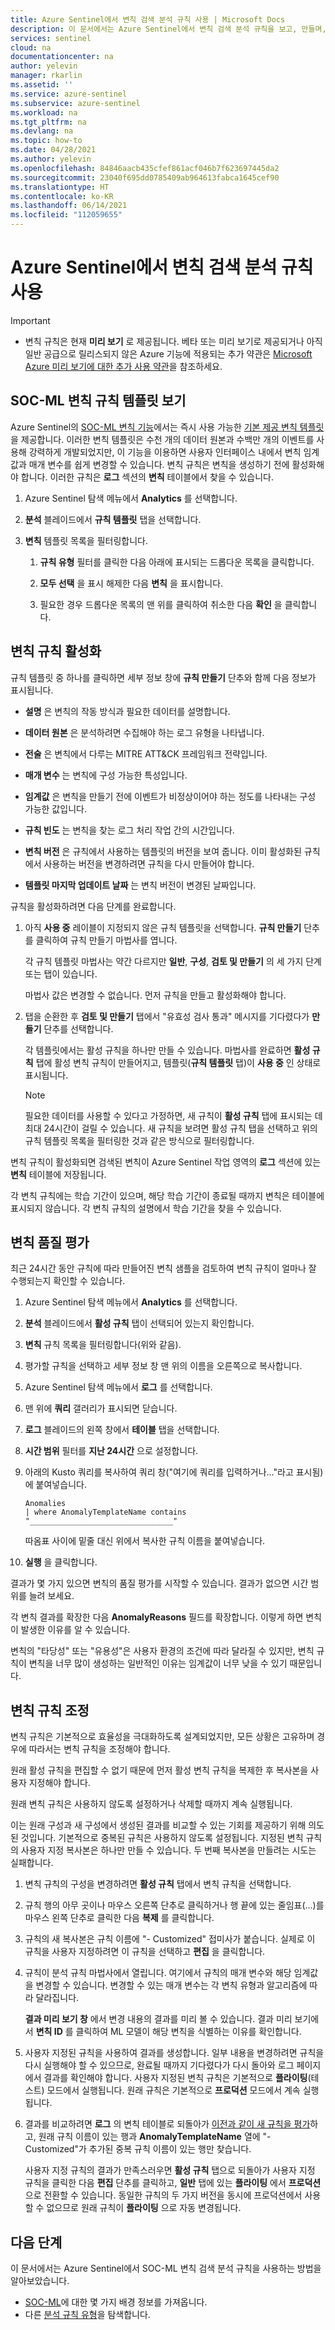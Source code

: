 ```yaml
---
title: Azure Sentinel에서 변칙 검색 분석 규칙 사용 | Microsoft Docs
description: 이 문서에서는 Azure Sentinel에서 변칙 검색 분석 규칙을 보고, 만들며, 관리 및 평가하고, 미세 조정하는 방법을 설명합니다.
services: sentinel
cloud: na
documentationcenter: na
author: yelevin
manager: rkarlin
ms.assetid: ''
ms.service: azure-sentinel
ms.subservice: azure-sentinel
ms.workload: na
ms.tgt_pltfrm: na
ms.devlang: na
ms.topic: how-to
ms.date: 04/28/2021
ms.author: yelevin
ms.openlocfilehash: 84846aacb435cfef861acf046b7f623697445da2
ms.sourcegitcommit: 23040f695dd0785409ab964613fabca1645cef90
ms.translationtype: HT
ms.contentlocale: ko-KR
ms.lasthandoff: 06/14/2021
ms.locfileid: "112059655"
---
```

# <a name="work-with-anomaly-detection-analytics-rules-in-azure-sentinel"></a>Azure Sentinel에서 변칙 검색 분석 규칙 사용

> [!IMPORTANT]
>
> - 변칙 규칙은 현재 **미리 보기** 로 제공됩니다. 베타 또는 미리 보기로 제공되거나 아직 일반 공급으로 릴리스되지 않은 Azure 기능에 적용되는 추가 약관은 [Microsoft Azure 미리 보기에 대한 추가 사용 약관](https://azure.microsoft.com/support/legal/preview-supplemental-terms/)을 참조하세요.

## <a name="view-soc-ml-anomaly-rule-templates"></a>SOC-ML 변칙 규칙 템플릿 보기

Azure Sentinel의 [SOC-ML 변칙 기능](soc-ml-anomalies.md)에서는 즉시 사용 가능한 [기본 제공 변칙 템플릿](tutorial-detect-threats-built-in.md#anomaly)을 제공합니다. 이러한 변칙 템플릿은 수천 개의 데이터 원본과 수백만 개의 이벤트를 사용해 강력하게 개발되었지만, 이 기능을 이용하면 사용자 인터페이스 내에서 변칙 임계값과 매개 변수를 쉽게 변경할 수 있습니다. 변칙 규칙은 변칙을 생성하기 전에 활성화해야 합니다. 이러한 규칙은 **로그** 섹션의 **변칙** 테이블에서 찾을 수 있습니다.

1. Azure Sentinel 탐색 메뉴에서 **Analytics** 를 선택합니다.

1. **분석** 블레이드에서 **규칙 템플릿** 탭을 선택합니다.

1. **변칙** 템플릿 목록을 필터링합니다.

    1. **규칙 유형** 필터를 클릭한 다음 아래에 표시되는 드롭다운 목록을 클릭합니다.

    1. **모두 선택** 을 표시 해제한 다음 **변칙** 을 표시합니다.

    1. 필요한 경우 드롭다운 목록의 맨 위를 클릭하여 취소한 다음 **확인** 을 클릭합니다.

## <a name="activate-anomaly-rules"></a>변칙 규칙 활성화

규칙 템플릿 중 하나를 클릭하면 세부 정보 창에 **규칙 만들기** 단추와 함께 다음 정보가 표시됩니다.

- **설명** 은 변칙의 작동 방식과 필요한 데이터를 설명합니다.

- **데이터 원본** 은 분석하려면 수집해야 하는 로그 유형을 나타냅니다.

- **전술** 은 변칙에서 다루는 MITRE ATT&CK 프레임워크 전략입니다.

- **매개 변수** 는 변칙에 구성 가능한 특성입니다.

- **임계값** 은 변칙을 만들기 전에 이벤트가 비정상이어야 하는 정도를 나타내는 구성 가능한 값입니다.

- **규칙 빈도** 는 변칙을 찾는 로그 처리 작업 간의 시간입니다.

- **변칙 버전** 은 규칙에서 사용하는 템플릿의 버전을 보여 줍니다. 이미 활성화된 규칙에서 사용하는 버전을 변경하려면 규칙을 다시 만들어야 합니다.

- **템플릿 마지막 업데이트 날짜** 는 변칙 버전이 변경된 날짜입니다.

규칙을 활성화하려면 다음 단계를 완료합니다.

1. 아직 **사용 중** 레이블이 지정되지 않은 규칙 템플릿을 선택합니다. **규칙 만들기** 단추를 클릭하여 규칙 만들기 마법사를 엽니다.

    각 규칙 템플릿 마법사는 약간 다르지만 **일반**, **구성**, **검토 및 만들기** 의 세 가지 단계 또는 탭이 있습니다.

    마법사 값은 변경할 수 없습니다. 먼저 규칙을 만들고 활성화해야 합니다.

1. 탭을 순환한 후 **검토 및 만들기** 탭에서 "유효성 검사 통과" 메시지를 기다렸다가 **만들기** 단추를 선택합니다.

    각 템플릿에서는 활성 규칙을 하나만 만들 수 있습니다. 마법사를 완료하면 **활성 규칙** 탭에 활성 변칙 규칙이 만들어지고, 템플릿(**규칙 템플릿** 탭)이 **사용 중** 인 상태로 표시됩니다.

    > [!NOTE]
    > 필요한 데이터를 사용할 수 있다고 가정하면, 새 규칙이 **활성 규칙** 탭에 표시되는 데 최대 24시간이 걸릴 수 있습니다. 새 규칙을 보려면 활성 규칙 탭을 선택하고 위의 규칙 템플릿 목록을 필터링한 것과 같은 방식으로 필터링합니다.

변칙 규칙이 활성화되면 검색된 변칙이 Azure Sentinel 작업 영역의 **로그** 섹션에 있는 **변칙** 테이블에 저장됩니다.

각 변칙 규칙에는 학습 기간이 있으며, 해당 학습 기간이 종료될 때까지 변칙은 테이블에 표시되지 않습니다. 각 변칙 규칙의 설명에서 학습 기간을 찾을 수 있습니다.

## <a name="assess-the-quality-of-anomalies"></a>변칙 품질 평가

최근 24시간 동안 규칙에 따라 만들어진 변칙 샘플을 검토하여 변칙 규칙이 얼마나 잘 수행되는지 확인할 수 있습니다. 

1. Azure Sentinel 탐색 메뉴에서 **Analytics** 를 선택합니다.

1. **분석** 블레이드에서 **활성 규칙** 탭이 선택되어 있는지 확인합니다.

1. **변칙** 규칙 목록을 필터링합니다(위와 같음).

1. 평가할 규칙을 선택하고 세부 정보 창 맨 위의 이름을 오른쪽으로 복사합니다.

1. Azure Sentinel 탐색 메뉴에서 **로그** 를 선택합니다.

1. 맨 위에 **쿼리** 갤러리가 표시되면 닫습니다.

1. **로그** 블레이드의 왼쪽 창에서 **테이블** 탭을 선택합니다.

1. **시간 범위** 필터를 **지난 24시간** 으로 설정합니다.

1. 아래의 Kusto 쿼리를 복사하여 쿼리 창("여기에 쿼리를 입력하거나..."라고 표시됨)에 붙여넣습니다.

    ```kusto
    Anomalies 
    | where AnomalyTemplateName contains "________________________________"
    ```
    따옴표 사이에 밑줄 대신 위에서 복사한 규칙 이름을 붙여넣습니다.

1. **실행** 을 클릭합니다. 

결과가 몇 가지 있으면 변칙의 품질 평가를 시작할 수 있습니다. 결과가 없으면 시간 범위를 늘려 보세요.

각 변칙 결과를 확장한 다음 **AnomalyReasons** 필드를 확장합니다. 이렇게 하면 변칙이 발생한 이유를 알 수 있습니다.

변칙의 "타당성" 또는 "유용성"은 사용자 환경의 조건에 따라 달라질 수 있지만, 변칙 규칙이 변칙을 너무 많이 생성하는 일반적인 이유는 임계값이 너무 낮을 수 있기 때문입니다.

## <a name="tune-anomaly-rules"></a>변칙 규칙 조정

변칙 규칙은 기본적으로 효율성을 극대화하도록 설계되었지만, 모든 상황은 고유하며 경우에 따라서는 변칙 규칙을 조정해야 합니다.

원래 활성 규칙을 편집할 수 없기 때문에 먼저 활성 변칙 규칙을 복제한 후 복사본을 사용자 지정해야 합니다.

원래 변칙 규칙은 사용하지 않도록 설정하거나 삭제할 때까지 계속 실행됩니다.

이는 원래 구성과 새 구성에서 생성된 결과를 비교할 수 있는 기회를 제공하기 위해 의도된 것입니다. 기본적으로 중복된 규칙은 사용하지 않도록 설정됩니다. 지정된 변칙 규칙의 사용자 지정 복사본은 하나만 만들 수 있습니다. 두 번째 복사본을 만들려는 시도는 실패합니다.

1. 변칙 규칙의 구성을 변경하려면 **활성 규칙** 탭에서 변칙 규칙을 선택합니다.

1. 규칙 행의 아무 곳이나 마우스 오른쪽 단추로 클릭하거나 행 끝에 있는 줄임표(...)를 마우스 왼쪽 단추로 클릭한 다음 **복제** 를 클릭합니다.

1. 규칙의 새 복사본은 규칙 이름에 "- Customized" 접미사가 붙습니다. 실제로 이 규칙을 사용자 지정하려면 이 규칙을 선택하고 **편집** 을 클릭합니다.

1. 규칙이 분석 규칙 마법사에서 열립니다. 여기에서 규칙의 매개 변수와 해당 임계값을 변경할 수 있습니다. 변경할 수 있는 매개 변수는 각 변칙 유형과 알고리즘에 따라 달라집니다.

    **결과 미리 보기 창** 에서 변경 내용의 결과를 미리 볼 수 있습니다. 결과 미리 보기에서 **변칙 ID** 를 클릭하여 ML 모델이 해당 변칙을 식별하는 이유를 확인합니다.

1. 사용자 지정된 규칙을 사용하여 결과를 생성합니다. 일부 내용을 변경하려면 규칙을 다시 실행해야 할 수 있으므로, 완료될 때까지 기다렸다가 다시 돌아와 로그 페이지에서 결과를 확인해야 합니다. 사용자 지정된 변칙 규칙은 기본적으로 **플라이팅**(테스트) 모드에서 실행됩니다. 원래 규칙은 기본적으로 **프로덕션** 모드에서 계속 실행됩니다.

1. 결과를 비교하려면 **로그** 의 변칙 테이블로 되돌아가 [이전과 같이 새 규칙을 평가](#assess-the-quality-of-anomalies)하고, 원래 규칙 이름이 있는 행과 **AnomalyTemplateName** 열에 "- Customized"가 추가된 중복 규칙 이름이 있는 행만 찾습니다.

    사용자 지정 규칙의 결과가 만족스러우면 **활성 규칙** 탭으로 되돌아가 사용자 지정 규칙을 클릭한 다음 **편집** 단추를 클릭하고, **일반** 탭에 있는 **플라이팅** 에서 **프로덕션** 으로 전환할 수 있습니다. 동일한 규칙의 두 가지 버전을 동시에 프로덕션에서 사용할 수 없으므로 원래 규칙이 **플라이팅** 으로 자동 변경됩니다. 

## <a name="next-steps"></a>다음 단계

이 문서에서는 Azure Sentinel에서 SOC-ML 변칙 검색 분석 규칙을 사용하는 방법을 알아보았습니다.

- [SOC-ML](soc-ml-anomalies.md)에 대한 몇 가지 배경 정보를 가져옵니다.
- 다른 [분석 규칙 유형](tutorial-detect-threats-built-in.md)을 탐색합니다.
